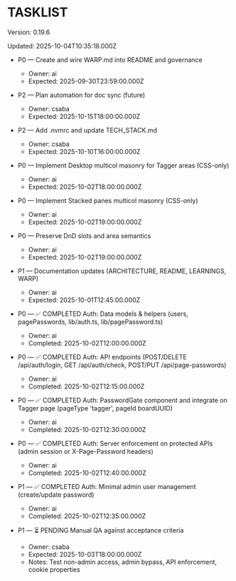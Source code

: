 # TASKLIST

Version: 0.19.6

Updated: 2025-10-04T10:35:18.000Z

- P0 — Create and wire WARP.md into README and governance
  - Owner: ai
  - Expected: 2025-09-30T23:59:00.000Z

- P2 — Plan automation for doc sync (future)
  - Owner: csaba
  - Expected: 2025-10-15T18:00:00.000Z

- P2 — Add .nvmrc and update TECH_STACK.md
  - Owner: csaba
  - Expected: 2025-10-10T16:00:00.000Z

- P0 — Implement Desktop multicol masonry for Tagger areas (CSS-only)
  - Owner: ai
  - Expected: 2025-10-02T18:00:00.000Z

- P0 — Implement Stacked panes multicol masonry (CSS-only)
  - Owner: ai
  - Expected: 2025-10-02T19:00:00.000Z

- P0 — Preserve DnD slots and area semantics
  - Owner: ai
  - Expected: 2025-10-02T19:00:00.000Z

- P1 — Documentation updates (ARCHITECTURE, README, LEARNINGS, WARP)
  - Owner: ai
  - Expected: 2025-10-01T12:45:00.000Z

- P0 — ✅ COMPLETED Auth: Data models & helpers (users, pagePasswords, lib/auth.ts, lib/pagePassword.ts)
  - Owner: ai
  - Completed: 2025-10-02T12:00:00.000Z

- P0 — ✅ COMPLETED Auth: API endpoints (POST/DELETE /api/auth/login, GET /api/auth/check, POST/PUT /api/page-passwords)
  - Owner: ai
  - Completed: 2025-10-02T12:15:00.000Z

- P0 — ✅ COMPLETED Auth: PasswordGate component and integrate on Tagger page (pageType 'tagger', pageId boardUUID)
  - Owner: ai
  - Completed: 2025-10-02T12:30:00.000Z

- P0 — ✅ COMPLETED Auth: Server enforcement on protected APIs (admin session or X-Page-Password headers)
  - Owner: ai
  - Completed: 2025-10-02T12:40:00.000Z

- P1 — ✅ COMPLETED Auth: Minimal admin user management (create/update password)
  - Owner: ai
  - Completed: 2025-10-02T12:35:00.000Z

- P1 — ⏳ PENDING Manual QA against acceptance criteria
  - Owner: csaba
  - Expected: 2025-10-03T18:00:00.000Z
  - Notes: Test non-admin access, admin bypass, API enforcement, cookie properties

